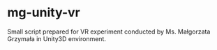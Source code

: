 # mg-unity-vr
Small script prepared for VR experiment conducted by Ms. Małgorzata Grzymała in Unity3D environment.
